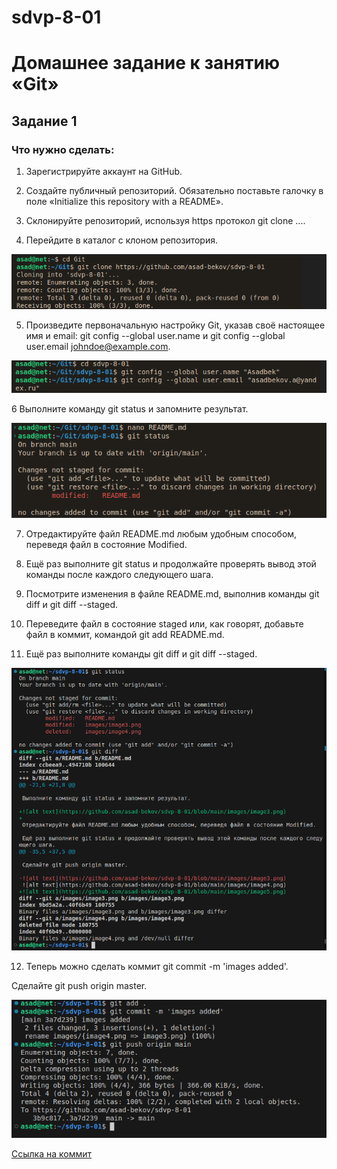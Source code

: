# sdvp-8-01
# Домашнее задание к занятию «Git»

## Задание 1

### Что нужно сделать:

1. Зарегистрируйте аккаунт на GitHub.

2. Создайте публичный репозиторий. Обязательно поставьте галочку в поле «Initialize this repository with a README».

3. Склонируйте репозиторий, используя https протокол git clone ....

4. Перейдите в каталог с клоном репозитория.

![alt text](https://github.com/asad-bekov/sdvp-8-01/blob/main/images/image1.png)

5. Произведите первоначальную настройку Git, указав своё настоящее имя и email: git config --global user.name и git config --global user.email johndoe@example.com.

![alt text](https://github.com/asad-bekov/sdvp-8-01/blob/main/images/image2.png)

6 Выполните команду git status и запомните результат.

![alt text](https://github.com/asad-bekov/sdvp-8-01/blob/main/images/image3.png)

7. Отредактируйте файл README.md любым удобным способом, переведя файл в состояние Modified.

8. Ещё раз выполните git status и продолжайте проверять вывод этой команды после каждого следующего шага.

9. Посмотрите изменения в файле README.md, выполнив команды git diff и git diff --staged.

10. Переведите файл в состояние staged или, как говорят, добавьте файл в коммит, командой git add README.md.

11. Ещё раз выполните команды git diff и git diff --staged.

![alt text](https://github.com/asad-bekov/sdvp-8-01/blob/main/images/image4.png)

12. Теперь можно сделать коммит git commit -m 'images added'.

Сделайте git push origin master.

![alt text](https://github.com/asad-bekov/sdvp-8-01/blob/main/images/image5.png)

[Ссылка на коммит](https://github.com/asad-bekov/sdvp-8-01/commit/3d701d0fa1f9ec3e540fe99bcc12d5ab24dd8680)
